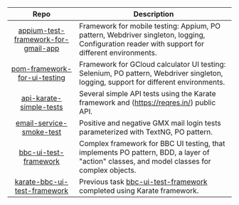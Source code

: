 
|                                                        Repo                                                         | Description                                                                                                                                   |
|:-------------------------------------------------------------------------------------------------------------------:|-----------------------------------------------------------------------------------------------------------------------------------------------|
| [appium-test-framework-for-gmail-app](https://github.com/puzz3d-at-qa-projects/appium-test-framework-for-gmail-app) | Framework for mobile testing: Appium, PO pattern, Webdriver singleton, logging, Configuration reader with support for different environments. |
|        [pom-framework-for-ui-testing](https://github.com/puzz3d-at-qa-projects/pom-framework-for-ui-testing)        | Framework for GCloud calculator UI testing: Selenium, PO pattern, Webdriver singleton, logging, support for different environments.           |
|             [api-karate-simple-tests](https://github.com/puzz3d-at-qa-projects/api-karate-simple-tests)             | Several simple API tests using the Karate framework and (https://reqres.in/) public API.                                                      |
|            [email-service-smoke-test](https://github.com/puzz3d-at-qa-projects/email-service-smoke-test)            | Positive and negative GMX mail login tests parameterized with TextNG, PO pattern.                                                             |
|               [bbc-ui-test-framework](https://github.com/puzz3d-at-qa-projects/bbc-ui-test-framework)               | Complex framework for BBC UI testing, that implements PO pattern, BDD, a layer of "action" classes, and model classes for complex objects.    |
|        [karate-bbc-ui-test-framework](https://github.com/puzz3d-at-qa-projects/karate-bbc-ui-test-framework)        | Previous task [bbc-ui-test-framework](https://github.com/puzz3d-at-qa-projects/bbc-ui-test-framework) completed using Karate framework.       |

<!--

**Here are some ideas to get you started:**

🙋‍♀️ A short introduction - what is your organization all about?
🌈 Contribution guidelines - how can the community get involved?
👩‍💻 Useful resources - where can the community find your docs? Is there anything else the community should know?
🍿 Fun facts - what does your team eat for breakfast?
🧙 Remember, you can do mighty things with the power of [Markdown](https://docs.github.com/github/writing-on-github/getting-started-with-writing-and-formatting-on-github/basic-writing-and-formatting-syntax)
-->
